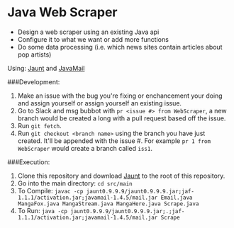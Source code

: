 # Java Web Scraper

- Design a web scraper using an existing Java api
- Configure it to what we want or add more functions
- Do some data processing (i.e. which news sites contain articles about pop artists)

Using: <a href="http://jaunt-api.com/index.htm">Jaunt</a> and <a href="http://www.oracle.com/technetwork/java/javamail/index.html">JavaMail</a>

###Development:
1. Make an issue with the bug you're fixing or enchancement your doing and assign yourself or assign yourself an existing issue.
2. Go to Slack and msg bubbot with ```pr <issue #> from WebScraper```, a new branch would be created a long with a pull request based off the issue. 
3. Run ```git fetch```.
4. Run ```git checkout <branch name>``` using the branch you have just created. It'll be appended with the issue #. For example ```pr 1 from WebScraper``` would create a branch called ```iss1```.

###Execution:
1. Clone this repository and download <a href="http://jaunt-api.com/download.htm">Jaunt</a> to the root of this repository.
2. Go into the main directory: ```cd src/main```
3. To Compile: ```javac -cp jaunt0.9.9.9/jaunt0.9.9.9.jar;jaf-1.1.1/activation.jar;javamail-1.4.5/mail.jar Email.java MangaFox.java MangaStream.java MangaHere.java Scrape.java ```
4. To Run: ```java -cp jaunt0.9.9.9/jaunt0.9.9.9.jar;.;jaf-1.1.1/activation.jar;javamail-1.4.5/mail.jar Scrape```
